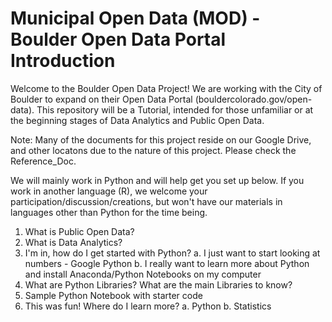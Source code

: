 # Municipal Open Data (MOD) - Boulder Open Data Portal Introduction 
Welcome to the Boulder Open Data Project! We are working with the City of Boulder to expand on their Open Data Portal (bouldercolorado.gov/open-data). This repository will be a Tutorial, intended for those unfamiliar or at the beginning stages of Data Analytics and Public Open Data.

Note: Many of the documents for this project reside on our Google Drive, and other locatons due to the nature of this project. Please check the Reference_Doc.

We will mainly work in Python and will help get you set up below. If you work in another language (R), we welcome your participation/discussion/creations, but won't have our materials in languages other than Python for the time being.

1. What is Public Open Data?
2. What is Data Analytics?
3. I'm in, how do I get started with Python?
  a. I just want to start looking at numbers - Google Python
  b. I really want to learn more about Python and install Anaconda/Python Notebooks on my computer
4. What are Python Libraries? What are the main Libraries to know?
5. Sample Python Notebook with starter code
6. This was fun! Where do I learn more?
  a. Python
  b. Statistics
